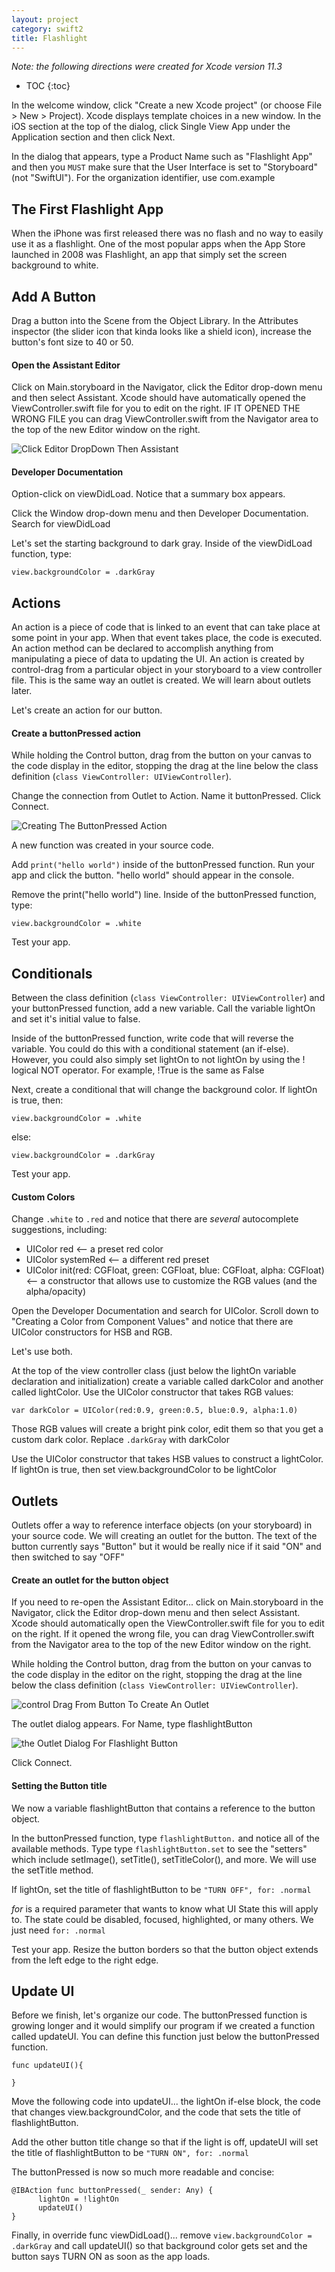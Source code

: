 ```yaml
---
layout: project
category: swift2
title: Flashlight
---
```

_Note: the following directions were created for Xcode version 11.3_

* TOC
{:toc}

In the welcome window, click "Create a new Xcode project" (or choose File > New > Project).
Xcode displays template choices in a new window.
In the iOS section at the top of the dialog, click Single View App under the Application section and then click Next.

In the dialog that appears, type a Product Name such as "Flashlight App" and then you ```MUST``` make sure that the User Interface is set to "Storyboard" (not "SwiftUI"). For the organization identifier, use com.example

## The First Flashlight App

When the iPhone was first released there was no flash and no way to easily use it as a flashlight. One of the most popular apps when the App Store launched in 2008 was Flashlight, an app that simply set the screen background to white.

## Add A Button

Drag a button into the Scene from the Object Library. In the Attributes inspector (the slider icon that kinda looks like a shield icon), increase the button's font size to 40 or 50.

#### Open the Assistant Editor

Click on Main.storyboard in the Navigator, click the Editor drop-down menu and then select Assistant. Xcode should have automatically opened the ViewController.swift file for you to edit on the right. IF IT OPENED THE WRONG FILE you can drag ViewController.swift from the Navigator area to the top of the new Editor window on the right.

![Click Editor DropDown Then Assistant](/gd/swift/img/ClickEditorDropDownThenAssistant.gif)

#### Developer Documentation

Option-click on viewDidLoad. Notice that a summary box appears.

Click the Window drop-down menu and then Developer Documentation. Search for viewDidLoad

Let's set the starting background to dark gray. Inside of the viewDidLoad function, type:
```
view.backgroundColor = .darkGray
```

## Actions

An action is a piece of code that is linked to an event that can take place at some point in your app. When that event takes place, the code is executed. An action method can be declared to accomplish anything from manipulating a piece of data to updating the UI.
An action is created by control-drag from a particular object in your storyboard to a view controller file. This is the same way an outlet is created. We will learn about outlets later.

Let's create an action for our button.

#### Create a buttonPressed action

While holding the Control button, drag from the button on your canvas to the code display in the editor, stopping the drag at the line below the class definition (```class ViewController: UIViewController```).

Change the connection from Outlet to Action. Name it buttonPressed. Click Connect.

![Creating The ButtonPressed Action](/gd/swift/img/CreatingTheButtonPressedAction.gif)

A new function was created in your source code.

Add ```print("hello world")``` inside of the buttonPressed function. Run your app and click the button. "hello world" should appear in the console.

Remove the print("hello world") line. Inside of the buttonPressed function, type:
```
view.backgroundColor = .white
```

Test your app.


## Conditionals

Between the class definition (```class ViewController: UIViewController```) and your buttonPressed function, add a new variable. Call the variable lightOn and set it's initial value to false.

Inside of the buttonPressed function, write code that will reverse the variable. You could do this with a conditional statement (an if-else). However, you could also simply set lightOn to not lightOn by using the ! logical NOT operator. For example, !True is the same as False

Next, create a conditional that will change the background color. If lightOn is true, then:
```
view.backgroundColor = .white
```
else:
```
view.backgroundColor = .darkGray
```

Test your app.

#### Custom Colors

Change ```.white``` to ```.red``` and notice that there are _several_ autocomplete suggestions, including:
  - UIColor red <-- a preset red color
  - UIColor systemRed <-- a different red preset
  - UIColor init(red: CGFloat, green: CGFloat, blue: CGFloat, alpha: CGFloat) <-- a constructor that allows use to customize the RGB values (and the alpha/opacity)

Open the Developer Documentation and search for UIColor. Scroll down to "Creating a Color from Component Values" and notice that there are UIColor constructors for HSB and RGB.

Let's use both.

At the top of the view controller class (just below the lightOn variable declaration and initialization) create a variable called darkColor and another called lightColor. Use the UIColor constructor that takes RGB values:
```
var darkColor = UIColor(red:0.9, green:0.5, blue:0.9, alpha:1.0)
```
Those RGB values will create a bright pink color, edit them so that you get a custom dark color. Replace ```.darkGray``` with darkColor

Use the UIColor constructor that takes HSB values to construct a lightColor. If lightOn is true, then set view.backgroundColor to be lightColor

## Outlets

Outlets offer a way to reference interface objects (on your storyboard) in your source code. We will creating an outlet for the button. The text of the button currently says "Button" but it would be really nice if it said "ON" and then switched to say "OFF"

#### Create an outlet for the button object

If you need to re-open the Assistant Editor... click on Main.storyboard in the Navigator, click the Editor drop-down menu and then select Assistant. Xcode should automatically open the ViewController.swift file for you to edit on the right. If it opened the wrong file, you can drag ViewController.swift from the Navigator area to the top of the new Editor window on the right.

While holding the Control button, drag from the button on your canvas to the code display in the editor on the right, stopping the drag at the line below the class definition (```class ViewController: UIViewController```).

![control Drag From Button To Create An Outlet](/gd/swift/img/controlDragFromButtonToCreateAnOutlet.png)

The outlet dialog appears. For Name, type flashlightButton

![the Outlet Dialog For Flashlight Button](/gd/swift/img/theOutletDialogForFlashlightButton.png)

Click Connect.

#### Setting the Button title

We now a variable flashlightButton that contains a reference to the button object.

In the buttonPressed function, type ```flashlightButton.``` and notice all of the available methods. Type type ```flashlightButton.set``` to see the "setters" which include setImage(), setTitle(), setTitleColor(), and more. We will use the setTitle method.

If lightOn, set the title of flashlightButton to be ```"TURN OFF", for: .normal```

_for_ is a required parameter that wants to know what UI State this will apply to. The state could be disabled, focused, highlighted, or many others. We just need ```for: .normal```

Test your app. Resize the button borders so that the button object extends from the left edge to the right edge.

## Update UI

Before we finish, let's organize our code. The buttonPressed function is growing longer and it would simplify our program if we created a function called updateUI. You can define this function just below the buttonPressed function.
```
func updateUI(){

}
```
Move the following code into updateUI... the lightOn if-else block, the code that changes view.backgroundColor, and the code that sets the title of flashlightButton.

Add the other button title change so that if the light is off, updateUI will set the title of flashlightButton to be ```"TURN ON", for: .normal```

The buttonPressed is now so much more readable and concise:
```
@IBAction func buttonPressed(_ sender: Any) {
      lightOn = !lightOn
      updateUI()
}
```

Finally, in override func viewDidLoad()...
remove ```view.backgroundColor = .darkGray``` and call updateUI() so that background color gets set and the button says TURN ON as soon as the app loads.
